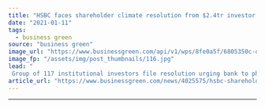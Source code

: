 ```yaml
---
title: "HSBC faces shareholder climate resolution from $2.4tr investor group"
date: "2021-01-11"
tags: 
  - business green
source: "business green"
image_url: "https://www.businessgreen.com/api/v1/wps/8fe0a5f/6805350c-d6ca-4e76-81ca-95eca6373816/4/hsbc1a-185x114.jpg"
image_fp: "/assets/img/post_thumbnails/116.jpg"
lead: "
 Group of 117 institutional investors file resolution urging bank to phase out fossil fuel financing in compliance with the Paris Agreement ..."
article_url: "https://www.businessgreen.com/news/4025575/hsbc-shareholder-climate-resolution-usd-4tr-investor-group"
---
```


---
